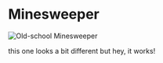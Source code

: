 # Minesweeper

![Old-school Minesweeper](minesweeper.jpg)

this one looks a bit different but hey, it works!


